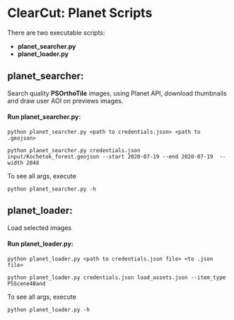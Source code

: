 # ClearCut: Planet Scripts

There are two executable scripts: 
 - **planet_searcher.py**
 - **planet_loader.py**
 
 ## planet_searcher: 
 
 Search quality **PSOrthoTile** images, using Planet API, download thumbnails and draw user AOI
 on previews images.
 
 #### Run planet_searcher.py:
 
 `python planet_searcher.py <path to credentials.json> <path to .geojson>`
 
 `python planet_searcher.py credentials.json input/Kochetok_forest.geojson --start 2020-07-19 --end 2020-07-19  --width 2048`

  
 To see all args, execute
 
 `python planet_searcher.py -h`
 
 ## planet_loader: 
 
Load selected images
 
 #### Run planet_loader.py:
 
 `python planet_loader.py <path to credentials.json file> <to .json file>`
 
 `python planet_loader.py credentials.json load_assets.json --item_type PSScene4Band`
 
 To see all args, execute
 
 `python planet_loader.py -h`
 